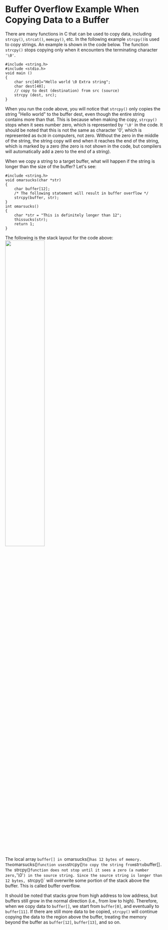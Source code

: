 # Buffer Overflow Example When Copying Data to a Buffer

There are many functions in C that can be used to copy data, including `strcpy()`, `strcat()`, `memcpy()`, etc. In the following example `strcpy()`is used to copy strings. An example is shown in the code below. The function `strcpy()` stops copying only
when it encounters the terminating character `'\0'`.

```
#include <string.h>
#include <stdio.h>
void main ()
{
    char src[40]="Hello world \0 Extra string";
    char dest[40];
    // copy to dest (destination) from src (source)
    strcpy (dest, src);
}
```

When you run the code above, you will notice that `strcpy()` only copies the string "Hello world" to the buffer dest, even though the entire string contains more than that. This is because when making the copy, `strcpy()` stops when it sees number zero, which is represented by `'\0'` in the code. It should be noted that this is not the same as character '0', which is represented as `0x30` in computers, not zero. Without the zero in the middle of the string, the string copy will end when it reaches the end of the string, which is marked by a zero (the zero is not shown in the code, but compilers will automatically add a zero to the end of a string).

When we copy a string to a target buffer, what will happen if the string is longer than the size of the buffer? Let's see:

```
#include <string.h>
void omarsucks(char *str)
{
	char buffer[12];
	/* The following statement will result in buffer overflow */
	strcpy(buffer, str);
}
int omarsucks()
{
	char *str = "This is definitely longer than 12";
	thissucks(str);
	return 1;
}
```

The following is the stack layout for the code above:
<img src="https://github.com/The-Art-of-Hacking/h4cker/blob/master/buffer_overflow_example/BufferOverFlow.png" width="50%" height="50%">

The local array `buffer[] in `omarsucks()` has 12 bytes of memory. The `omarsucks()` function uses `strcpy()` to copy the string from `str` to `buffer[]`. The `strcpy()` function does not stop until it sees a zero (a number zero, `'\0'`) in the source string. Since the source string is longer than 12 bytes, `strcpy()` will overwrite some portion of the stack above the buffer. This is called buffer overflow.

It should be noted that stacks grow from high address to low address, but buffers still grow in the normal direction (i.e., from low to high). Therefore, when we copy data to `buffer[]`, we start from `buffer[0]`, and eventually to `buffer[11]`. If there are still more data to be copied, `strcpy()` will continue copying the data to the region above the buffer, treating the memory beyond the buffer as `buffer[12]`, `buffer[13]`, and so on.




